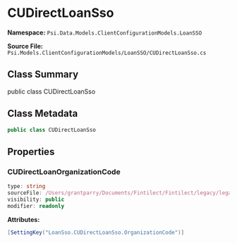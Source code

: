# CUDirectLoanSso

**Namespace:** `Psi.Data.Models.ClientConfigurationModels.LoanSSO`

**Source File:** `Psi.Models.ClientConfigurationModels/LoanSSO/CUDirectLoanSso.cs`

## Class Summary

public class CUDirectLoanSso

## Class Metadata

```typescript
public class CUDirectLoanSso
```

## Properties

### CUDirectLoanOrganizationCode

```typescript
type: string
sourceFile: /Users/grantparry/Documents/Fintilect/Fintilect/legacy/legacy-apis/Psi.Models.ClientConfigurationModels/LoanSSO/CUDirectLoanSso.cs
visibility: public
modifier: readonly
```

**Attributes:**
```csharp
[SettingKey("LoanSso.CUDirectLoanSso.OrganizationCode")]
```
